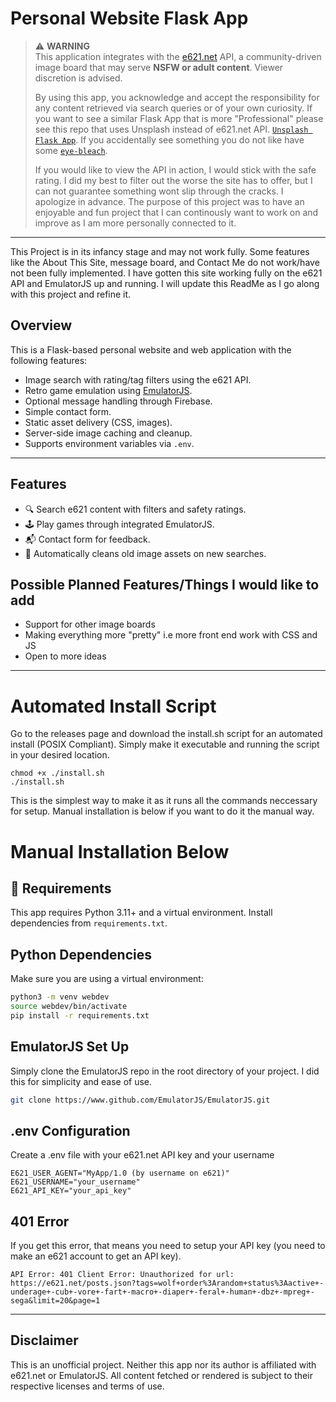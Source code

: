 # Personal Website Flask App

> ⚠️ **WARNING**  
> This application integrates with the [e621.net](https://e621.net) API, a community-driven image board that may serve **NSFW or adult content**. Viewer discretion is advised.
>   
> By using this app, you acknowledge and accept the responsibility for any content retrieved via search queries or of your own curiosity.
> If you want to see a similar Flask App that is more "Professional" please see this repo that uses Unsplash instead of e621.net API. [`Unsplash Flask App`](https://github.com/austinjb995/Unsplash-Project).
> If you accidentally see something you do not like have some [`eye-bleach`](https://eyebleach.me/).
> 
> If you would like to view the API in action, I would stick with the safe rating. I did my best to filter out the worse the site has to offer, but I can not guarantee something wont slip through the cracks. I apologize in advance.
> The purpose of this project was to have an enjoyable and fun project that I can continously want to work on and improve as I am more personally connected to it.

---

This Project is in its infancy stage and may not work fully. Some features like the About This Site, message board, and Contact Me do not work/have not been fully implemented. I have gotten this site working fully on the e621 API and EmulatorJS up and running. I will update this ReadMe as I go along with this project and refine it.

## Overview

This is a Flask-based personal website and web application with the following features:

- Image search with rating/tag filters using the e621 API.
- Retro game emulation using [EmulatorJS](https://github.com/EmulatorJS/EmulatorJS).
- Optional message handling through Firebase.
- Simple contact form.
- Static asset delivery (CSS, images).
- Server-side image caching and cleanup.
- Supports environment variables via `.env`.

---

## Features

- 🔍 Search e621 content with filters and safety ratings.
- 🕹️ Play games through integrated EmulatorJS.
- 📬 Contact form for feedback.
- 🧼 Automatically cleans old image assets on new searches.

## Possible Planned Features/Things I would like to add
- Support for other image boards
- Making everything more "pretty" i.e more front end work with CSS and JS
- Open to more ideas

---
# Automated Install Script

Go to the releases page and download the install.sh script for an automated install (POSIX Compliant). Simply make it executable and running the script in your desired location.

```shell
chmod +x ./install.sh
./install.sh
```
This is the simplest way to make it as it runs all the commands neccessary for setup. Manual installation is below if you want to do it the manual way.


# Manual Installation Below 

## 🧱 Requirements

This app requires Python 3.11+ and a virtual environment. Install dependencies from `requirements.txt`.

## Python Dependencies

Make sure you are using a virtual environment:

```bash
python3 -m venv webdev
source webdev/bin/activate
pip install -r requirements.txt
```
## EmulatorJS Set Up

Simply clone the EmulatorJS repo in the root directory of your project. I did this for simplicity and ease of use.

```bash
git clone https://www.github.com/EmulatorJS/EmulatorJS.git
```

## .env Configuration

Create a .env file with your e621.net API key and your username

```.env file contents
E621_USER_AGENT="MyApp/1.0 (by username on e621)"
E621_USERNAME="your_username"
E621_API_KEY="your_api_key"
```

## 401 Error

If you get this error, that means you need to setup your API key (you need to make an e621 account to get an API key).

```error
API Error: 401 Client Error: Unauthorized for url: https://e621.net/posts.json?tags=wolf+order%3Arandom+status%3Aactive+-underage+-cub+-vore+-fart+-macro+-diaper+-feral+-human+-dbz+-mpreg+-sega&limit=20&page=1
```
___

## Disclaimer

This is an unofficial project. Neither this app nor its author is affiliated with e621.net or EmulatorJS. All content fetched or rendered is subject to their respective licenses and terms of use.
